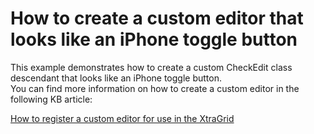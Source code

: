 # How to create a custom editor that looks like an iPhone toggle button


<p>This example demonstrates how to create a custom CheckEdit class descendant that looks like  an iPhone toggle button.<br />
You can find more information on how to create a custom editor in the following KB article:</p><p><a href="https://www.devexpress.com/Support/Center/p/A1237">How to register a custom editor for use in the XtraGrid</a></p>

<br/>


